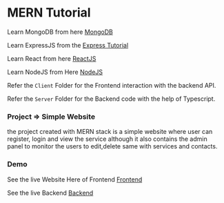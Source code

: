 # MERN Tutorial

Learn MongoDB from here [MongoDB](https://github.com/PrathameshDhande22/My-tutorial-References/tree/main/MongoDB)

Learn ExpressJS from the [Express Tutorial](https://github.com/PrathameshDhande22/Web-Development-Tutorial/tree/main/MERN/Express%20Tutorial)

Learn React from here [ReactJS](https://github.com/PrathameshDhande22/Web-Development-Tutorial/tree/main/ReactJs)

Learn NodeJS from Here [NodeJS](https://github.com/PrathameshDhande22/Web-Development-Tutorial/tree/main/NodeJS)

Refer the `Client` Folder for the Frontend interaction with the backend API.

Refer the `Server` Folder for the Backend code with the help of Typescript.

### Project => Simple Website

the project created with MERN stack is a simple website where user can register, login and view the service although it also contains the admin panel to monitor the users to edit,delete same with services and contacts.

### Demo

See the live Website Here of Frontend [Frontend](https://web-development-tutorial.vercel.app/)

See the live Backend [Backend](https://mern-admin-3ebv.onrender.com)
